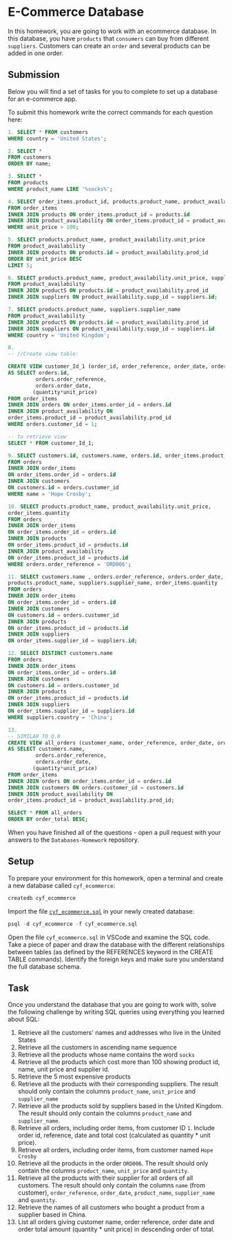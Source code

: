 # E-Commerce Database

In this homework, you are going to work with an ecommerce database. In this database, you have `products` that `consumers` can buy from different `suppliers`. Customers can create an `order` and several products can be added in one order.

## Submission

Below you will find a set of tasks for you to complete to set up a database for an e-commerce app.

To submit this homework write the correct commands for each question here:
```sql
1. SELECT * FROM customers
WHERE country = 'United States';

2. SELECT *
FROM customers
ORDER BY name;

3. SELECT *
FROM products
WHERE product_name LIKE '%socks%';

4. SELECT order_items.product_id, products.product_name, product_availability.unit_price, order_items.supplier_id
FROM order_items
INNER JOIN products ON order_items.product_id = products.id
INNER JOIN product_availability ON order_items.product_id = product_availability.prod_id
WHERE unit_price > 100;

5. SELECT products.product_name, product_availability.unit_price
FROM product_availability
INNER JOIN products ON products.id = product_availability.prod_id 
ORDER BY unit_price DESC
LIMIT 5;

6. SELECT products.product_name, product_availability.unit_price, suppliers.supplier_name
FROM product_availability
INNER JOIN productS ON products.id = product_availability.prod_id 
INNER JOIN suppliers ON product_availability.supp_id = suppliers.id;

7. SELECT products.product_name, suppliers.supplier_name
FROM product_availability
INNER JOIN productS ON products.id = product_availability.prod_id 
INNER JOIN suppliers ON product_availability.supp_id = suppliers.id
WHERE country = 'United Kingdom';

8. 
-- //Create view table:

CREATE VIEW customer_Id_1 (order_id, order_reference, order_date, order_total)
AS SELECT orders.id, 
		 orders.order_reference,
   		 orders.order_date,
		(quantity*unit_price)
FROM order_items
INNER JOIN orders ON order_items.order_id = orders.id
INNER JOIN product_availability ON 
order_items.product_id = product_availability.prod_id
WHERE orders.customer_id = 1;

-- to retrieve view
SELECT * FROM customer_Id_1;

9. SELECT customers.id, customers.name, orders.id, order_items.product_id
FROM orders
INNER JOIN order_items
ON order_items.order_id = orders.id
INNER JOIN customers
ON customers.id = orders.customer_id
WHERE name = 'Hope Crosby';

10. SELECT products.product_name, product_availability.unit_price,
order_items.quantity
FROM orders
INNER JOIN order_items 
ON order_items.order_id = orders.id
INNER JOIN products 
ON order_items.product_id = products.id
INNER JOIN product_availability 
ON order_items.product_id = products.id
WHERE orders.order_reference = 'ORD006';

11. SELECT customers.name , orders.order_reference, orders.order_date, 
products.product_name, suppliers.supplier_name, order_items.quantity
FROM orders
INNER JOIN order_items
ON order_items.order_id = orders.id
INNER JOIN customers
ON customers.id = orders.customer_id
INNER JOIN products 
ON order_items.product_id = products.id
INNER JOIN suppliers
ON order_items.supplier_id = suppliers.id;

12. SELECT DISTINCT customers.name 
FROM orders
INNER JOIN order_items
ON order_items.order_id = orders.id
INNER JOIN customers
ON customers.id = orders.customer_id
INNER JOIN products 
ON order_items.product_id = products.id
INNER JOIN suppliers
ON order_items.supplier_id = suppliers.id
WHERE suppliers.country = 'China';

13. 
-- SIMILAR TO Q.8
CREATE VIEW all_orders (customer_name, order_reference, order_date, order_total)
AS SELECT customers.name, 
		 orders.order_reference,
   		 orders.order_date,
		(quantity*unit_price)
FROM order_items
INNER JOIN orders ON order_items.order_id = orders.id
INNER JOIN customers ON orders.customer_id = customers.id
INNER JOIN product_availability ON 
order_items.product_id = product_availability.prod_id;

SELECT * FROM all_orders 
ORDER BY order_total DESC;

```

When you have finished all of the questions - open a pull request with your answers to the `Databases-Homework` repository.

## Setup

To prepare your environment for this homework, open a terminal and create a new database called `cyf_ecommerce`:

```sql
createdb cyf_ecommerce
```

Import the file [`cyf_ecommerce.sql`](./cyf_ecommerce.sql) in your newly created database:

```sql
psql -d cyf_ecommerce -f cyf_ecommerce.sql
```

Open the file `cyf_ecommerce.sql` in VSCode and examine the SQL code. Take a piece of paper and draw the database with the different relationships between tables (as defined by the REFERENCES keyword in the CREATE TABLE commands). Identify the foreign keys and make sure you understand the full database schema.

## Task

Once you understand the database that you are going to work with, solve the following challenge by writing SQL queries using everything you learned about SQL:

1. Retrieve all the customers' names and addresses who live in the United States
2. Retrieve all the customers in ascending name sequence
3. Retrieve all the products whose name contains the word `socks`
4. Retrieve all the products which cost more than 100 showing product id, name, unit price and supplier id.
5. Retrieve the 5 most expensive products
6. Retrieve all the products with their corresponding suppliers. The result should only contain the columns `product_name`, `unit_price` and `supplier_name`
7. Retrieve all the products sold by suppliers based in the United Kingdom. The result should only contain the columns `product_name` and `supplier_name`.
8. Retrieve all orders, including order items, from customer ID `1`. Include order id, reference, date and total cost (calculated as quantity * unit price).
9. Retrieve all orders, including order items, from customer named `Hope Crosby`
10. Retrieve all the products in the order `ORD006`. The result should only contain the columns `product_name`, `unit_price` and `quantity`.
11. Retrieve all the products with their supplier for all orders of all customers. The result should only contain the columns `name` (from customer), `order_reference`, `order_date`, `product_name`, `supplier_name` and `quantity`.
12. Retrieve the names of all customers who bought a product from a supplier based in China.
13. List all orders giving customer name, order reference, order date and order total amount (quantity * unit price) in descending order of total.

